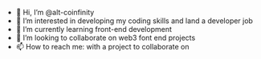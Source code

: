 - 👋 Hi, I’m @alt-coinfinity
- 👀 I’m interested in developing my coding skills and land a developer job
- 🌱 I’m currently learning front-end development
- 💞️ I’m looking to collaborate on web3 font end projects
- 📫 How to reach me: with a project to collaborate on

<!---
alt-coinfinity/alt-coinfinity is a ✨ special ✨ repository because its `README.md` (this file) appears on your GitHub profile.
You can click the Preview link to take a look at your changes.
--->
